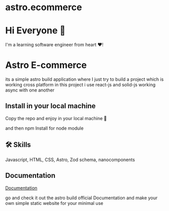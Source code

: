 # astro.ecommerce

# Hi Everyone  👋


I'm a learning software engineer from heart ❤️!



# Astro E-commerce

its a simple astro build application where I just try to build a project which is working cross platform in this project i use react-js and solid-js working async with one another 




## Install in your local machine
Copy the repo and enjoy in your local machine 🤗

and then
npm Install
for node module 


## 🛠 Skills
Javascript, HTML, CSS, Astro, Zod schema, nanocomponents
## Documentation

[Documentation](https://astro.build/)

go and check it out the astro build official Documentation and make your own simple static website for your minimal use 
